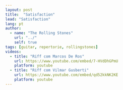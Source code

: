 ```yaml
---
layout: post
title:  "Satisfaction"
lead: "Satisfaction"
lang: pt
author:
  - name: "The Rolling Stones"
    url: "../"
    self: true
tags: [guitar, repertorie, rollingstones]
videos:
  - title: "Riff com Marcos De Ros"
    url: https://www.youtube.com/embed/7-HVdDhGPmU
    platform: youtube
  - title: "Riff com Vilmar Gusberti"
    url: https://www.youtube.com/embed/qd52kkNK2KE
    platform: youtube
---
```

